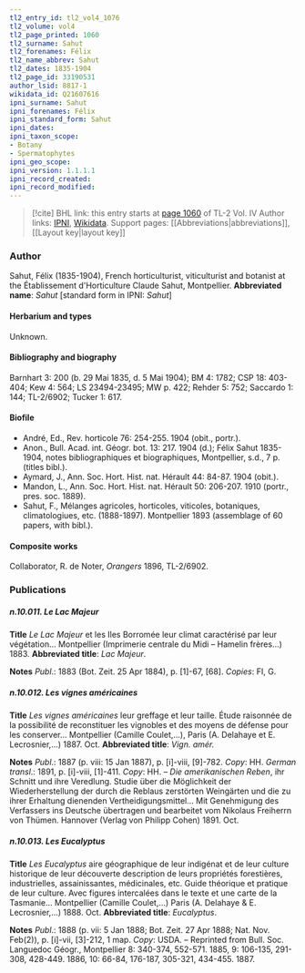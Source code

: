 ```yaml
---
tl2_entry_id: tl2_vol4_1076
tl2_volume: vol4
tl2_page_printed: 1060
tl2_surname: Sahut
tl2_forenames: Félix
tl2_name_abbrev: Sahut
tl2_dates: 1835-1904
tl2_page_id: 33190531
author_lsid: 8817-1
wikidata_id: Q21607616
ipni_surname: Sahut
ipni_forenames: Félix
ipni_standard_form: Sahut
ipni_dates: 
ipni_taxon_scope: 
- Botany
- Spermatophytes
ipni_geo_scope: 
ipni_version: 1.1.1.1
ipni_record_created: 
ipni_record_modified:
---
```


> [!cite] BHL link: this entry starts at [page 1060](https://www.biodiversitylibrary.org/page/33190531) of TL-2 Vol. IV
> Author links: [IPNI](https://www.ipni.org/a/8817-1), [Wikidata](https://www.wikidata.org/wiki/Q21607616). Support pages: [[Abbreviations|abbreviations]], [[Layout key|layout key]]

### Author

Sahut, Félix (1835-1904), French horticulturist, viticulturist and botanist at the Établissement d'Horticulture Claude Sahut, Montpellier. 
**Abbreviated name**: *Sahut* \[standard form in IPNI: *Sahut*\]

#### Herbarium and types

Unknown.

#### Bibliography and biography

Barnhart 3: 200 (b. 29 Mai 1835, d. 5 Mai 1904); BM 4: 1782; CSP 18: 403-404; Kew 4: 564; LS 23494-23495; MW p. 422; Rehder 5: 752; Saccardo 1: 144; TL-2/6902; Tucker 1: 617.

#### Biofile

- André, Ed., Rev. horticole 76: 254-255. 1904 (obit., portr.).
- Anon., Bull. Acad. int. Géogr. bot. 13: 217. 1904 (d.); Félix Sahut 1835-1904, notes bibliographiques et biographiques, Montpellier, s.d., 7 p. (titles bibl.).
- Aymard, J., Ann. Soc. Hort. Hist. nat. Hérault 44: 84-87. 1904 (obit.).
- Mandon, L., Ann. Soc. Hort. Hist. nat. Hérault 50: 206-207. 1910 (portr., pres. soc. 1889).
- Sahut, F., Mélanges agricoles, horticoles, viticoles, botaniques, climatologiues, etc. (1888-1897). Montpellier 1893 (assemblage of 60 papers, with bibl.).

#### Composite works

Collaborator, R. de Noter, *Orangers* 1896, TL-2/6902.

### Publications

##### n.10.011. Le Lac Majeur

**Title**
*Le Lac Majeur* et les Iles Borromée leur climat caractérisé par leur végétation... Montpellier (Imprimerie centrale du Midi – Hamelin frères...) 1883.
**Abbreviated title**: *Lac Majeur*.

**Notes**
*Publ*.: 1883 (Bot. Zeit. 25 Apr 1884), p. \[1\]-67, \[68\]. *Copies*: FI, G.

##### n.10.012. Les vignes américaines

**Title**
*Les vignes américaines* leur greffage et leur taille. Étude raisonnée de la possibilité de reconstituer les vignobles et des moyens de défense pour les conserver... Montpellier (Camille Coulet,...), Paris (A. Delahaye et E. Lecrosnier,...) 1887. Oct.
**Abbreviated title**: *Vign. amér.*

**Notes**
*Publ*.: 1887 (p. viii: 15 Jan 1887), p. \[i\]-viii, \[9\]-782. *Copy*: HH.
*German transl*.: 1891, p. \[i\]-viii, \[1\]-411. *Copy*: HH. – *Die amerikanischen Reben*, ihr Schnitt und ihre Veredlung. Studie über die Möglichkeit der Wiederherstellung der durch die Reblaus zerstörten Weingärten und die zu ihrer Erhaltung dienenden Vertheidigungsmittel... Mit Genehmigung des Verfassers ins Deutsche übertragen und bearbeitet vom Nikolaus Freiherrn von Thümen. Hannover (Verlag von Philipp Cohen) 1891. Oct.

##### n.10.013. Les Eucalyptus

**Title**
*Les Eucalyptus* aire géographique de leur indigénat et de leur culture historique de leur découverte description de leurs propriétés forestières, industrielles, assainissantes, médicinales, etc. Guide théorique et pratique de leur culture. Avec figures intercalées dans le texte et une carte de la Tasmanie... Montpellier (Camille Coulet,...) Paris (A. Delahaye & E. Lecrosnier,...) 1888. Oct.
**Abbreviated title**: *Eucalyptus*.

**Notes**
*Publ*.: 1888 (p. vii: 5 Jan 1888; Bot. Zeit. 27 Apr 1888; Nat. Nov. Feb(2)), p. \[i\]-vii, \[3\]-212, 1 map. *Copy*: USDA. – Reprinted from Bull. Soc. Languedoc Géogr., Montpellier 8: 340-374, 552-571. 1885, 9: 106-135, 291-308, 428-449. 1886, 10: 66-84, 176-187, 305-321, 434-455. 1887.

